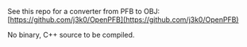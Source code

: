 See this repo for a converter from PFB to OBJ:  [https://github.com/j3k0/OpenPFB](https://github.com/j3k0/OpenPFB)

No binary, C++ source to be compiled.
